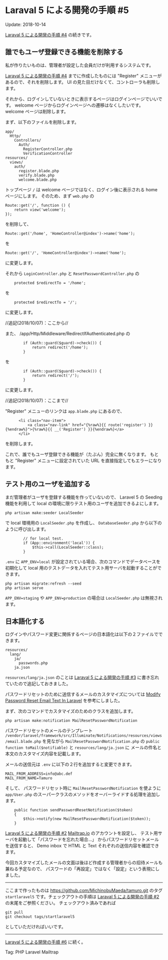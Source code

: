Laraval 5 による開発の手順 #5
=====

Update: 2018-10-14


[Laraval 5 による開発の手順 #4](startlaravel4.html) の続きです。

## 誰でもユーザ登録できる機能を削除する

私が作りたいものは、管理者が設定した会員だけが利用するシステムです。

[Laraval 5 による開発の手順 #4](startlaravel4.html) までに作成したものには "Register" メニューがあるので、それを削除します。
UI の見た目だけなくて、コントローラも削除します。

それから、ログインしていないときに表示するページはログインページでいいです。
welcome ページからログインページへの遷移はなくしたいです。
welcome ページは削除します。

まず、以下のファイルを削除します。

```
app/
  Http/
    Controllers/
      Auth/
        RegisterController.php
        VerificationController
resources/
  views/
    auth/
      register.blade.php
      verify.blade.php
      welcome.blade.php
```

トップページ ``/`` は welcome ページではなく、ログイン後に表示される home ページにします。
そのため、まず ``web.php`` の

```
Route::get('/', function () {
    return view('welcome');
});
```

を削除して、

```
Route::get('/home', 'HomeController@index')->name('home');
```

を

```
Route::get('/', 'HomeController@index')->name('home');
```

に変更します。

それから ``LoginController.php`` と ``ResetPasswordController.php`` の

```
    protected $redirectTo = '/home';
```

を

```
    protected $redirectTo = '/';
```

に変更します。

//追記(2018/10/07)：ここから//

また、 /app/Http/Middleware/RedirectIfAuthenticated.php の

```
        if (Auth::guard($guard)->check()) {
            return redirect('/home');
        }
```

を

```
        if (Auth::guard($guard)->check()) {
            return redirect('/');
        }
```

に変更します。

//追記(2018/10/07)：ここまで//

"Register" メニューのリンクは ``app.blade.php`` にあるので、

```
      <li class="nav-item">
          <a class="nav-link" href="{%raw%}{{ route('register') }}{%endraw%}">{%raw%}{{ __('Register') }}{%endraw%}</a>
      </li>
```

を削除します。

これで、誰でもユーザ登録できる機能が（たぶん）完全に無くなります。
もともと "Register" メニューに設定されていた URL を直接指定してもエラーになります。
## テスト用のユーザを追加する

まだ管理者がユーザを登録する機能を作っていないので、
Laravel 5 の Seeding 機能を利用して local の環境に限りテスト用のユーザを追加できるよにします。

```
php artisan make:seeder LocalSeeder
```

で local 環境用の ``LocalSeeder.php`` を作成し、
``DatabaseSeeder.php`` から以下のように呼び出します。

```
        // for local test.
        if (App::environment('local')) {
            $this->call(LocalSeeder::class);
        }
```

``.env`` に ``APP_ENV=local`` が設定されている場合、次のコマンドでデータベースを初期化して
local 用のテストデータを入れてテスト用サーバを起動することができます。

```
php artisan migrate:refresh --seed
php artisan serve
```

``APP_ENV=staging`` や ``APP_ENV=production`` の場合は
``LocalSeeder.php`` は無視されます。


## 日本語化する

ログインやパスワード変更に関係するページの日本語化は以下の２ファイルでできます。

```
resources/
  lang/
    ja/
      passwords.php
    ja.json
```

``resources/lang/ja.json`` のことは
[Laraval 5 による開発の手順 #3](startlaravel3.html) に書き忘れていたので追記しておきました。

パスワードリセットのために送信するメールのカスタマイズについては
[Modify Password Reset Email Text In Laravel](https://thewebtier.com/laravel/modify-password-reset-email-text-laravel/)
を参考にしました。

まず、次のコマンドでカスタマイズのためのクラスを追加します。

```
php artisan make:notification MailResetPasswordNotification
```

パスワードリセットのメールのテンプレート
``/vendor/laravel/framework/src/Illuminate/Notifications/resources/views/email.blade.php``
を見ながら
``MailResetPasswordNotification.php`` の
``public function toMail($notifiable)`` と
``resources/lang/ja.json`` に
メールの件名と本文のカスタマイズ内容を記載します。

メールの送信元は ``.env`` に以下の２行を追加すると変更できます。

```
MAIL_FROM_ADDRESS=info@abc.def
MAIL_FROM_NAME=Tamuro
```

そして、 パスワードリセット時に
``MailResetPasswordNotification`` を使ように
``app/User.php`` のスーパークラスのメソッドをオーバーライドする処理を追加します。

```
    public function sendPasswordResetNotification($token)
    {
        $this->notify(new MailResetPasswordNotification($token));
    }
```

[Laraval 5 による開発の手順 #2](startlaravel2.html)
[Mailtrap.io](https://mailtrap.io/) のアカウントを設定し、
テスト用サーバを起動して「パスワードを忘れた場合...」 からパスワードリセットメールを送信すると、
Demo inbox で HTML と Text それぞれの送信内容を確認できます。

今回カスタマイズしたメールの文面は後ほど作成する管理者からの招待メールも兼ねる予定なので、
パスワードの「再設定」ではなく「設定」という表現にしました。

----

ここまで作ったものは https://github.com/MichinobuMaeda/tamuro.git
のタグ ``startlaravel5`` です。チェックアウトの手順は
[Laraval 5 による開発の手順 #2](startlaravel2.html) の末尾をご参照ください。
チェックアウト済みであれば

```
git pull
git checkout tags/startlaravel5
```

としていただければいいです。

----

[Laraval 5 による開発の手順 #6](startlaravel6.html) に続く。

Tag: PHP Laravel Mailtrap

